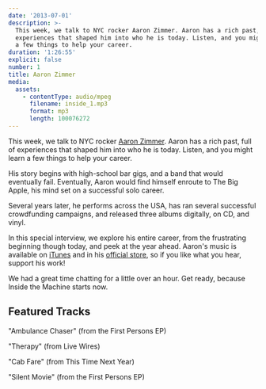 ```yaml
---
date: '2013-07-01'
description: >-
  This week, we talk to NYC rocker Aaron Zimmer. Aaron has a rich past, full of
  experiences that shaped him into who he is today. Listen, and you might learn
  a few things to help your career.
duration: '1:26:55'
explicit: false
number: 1
title: Aaron Zimmer
media:
  assets:
    - contentType: audio/mpeg
      filename: inside_1.mp3
      format: mp3
      length: 100076272
---
```

This week, we talk to NYC rocker [Aaron Zimmer](http://aaronzimmer.com). Aaron has a rich past, full of experiences that shaped him into who he is today. Listen, and you might learn a few things to help your career.

His story begins with high-school bar gigs, and a band that would eventually fail. Eventually, Aaron would find himself enroute to The Big Apple, his mind set on a successful solo career.

Several years later, he performs across the USA, has ran several successful crowdfunding campaigns, and released three albums digitally, on CD, and vinyl.

In this special interview, we explore his entire career, from the frustrating beginning though today, and peek at the year ahead. Aaron's music is available on [iTunes](https://itunes.apple.com/us/album/live-wires/id302797880) and in his [official store](http://aaronzimmer.com/Shop), so if you like what you hear, support his work!

We had a great time chatting for a little over an hour. Get ready, because Inside the Machine starts now.

## Featured Tracks

"Ambulance Chaser" (from the First Persons EP)

"Therapy" (from Live Wires)

"Cab Fare" (from This Time Next Year)

"Silent Movie" (from the First Persons EP)

